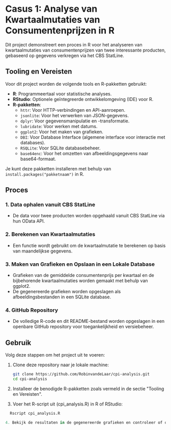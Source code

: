 # Casus 1: Analyse van Kwartaalmutaties van Consumentenprijzen in R

Dit project demonstreert een proces in R voor het analyseren van kwartaalmutaties van consumentenprijzen van twee interessante producten, gebaseerd op gegevens verkregen via het CBS StatLine.

## Tooling en Vereisten

Voor dit project worden de volgende tools en R-pakketten gebruikt:

- **R**: Programmeertaal voor statistische analyses.
- **RStudio**: Optionele geïntegreerde ontwikkelomgeving (IDE) voor R.
- **R-pakketten**: 
  - `httr`: Voor HTTP-verbindingen en API-aanroepen.
  - `jsonlite`: Voor het verwerken van JSON-gegevens.
  - `dplyr`: Voor gegevensmanipulatie en -transformatie.
  - `lubridate`: Voor werken met datums.
  - `ggplot2`: Voor het maken van grafieken.
  - `DBI`: Voor Database Interface (algemene interface voor interactie met databases).
  - `RSQLite`: Voor SQLite databasebeheer.
  - `base64enc`: Voor het omzetten van afbeeldingsgegevens naar base64-formaat.

Je kunt deze pakketten installeren met behulp van `install.packages("pakketnaam")` in R.

## Proces

### 1. Data ophalen vanuit CBS StatLine

- De data voor twee producten worden opgehaald vanuit CBS StatLine via hun OData API.

### 2. Berekenen van Kwartaalmutaties

- Een functie wordt gebruikt om de kwartaalmutatie te berekenen op basis van maandelijkse gegevens.

### 3. Maken van Grafieken en Opslaan in een Lokale Database

- Grafieken van de gemiddelde consumentenprijs per kwartaal en de bijbehorende kwartaalmutaties worden gemaakt met behulp van ggplot2.
- De gegenereerde grafieken worden opgeslagen als afbeeldingsbestanden in een SQLite database.

### 4. GitHub Repository

- De volledige R-code en dit README-bestand worden opgeslagen in een openbare GitHub repository voor toegankelijkheid en versiebeheer.

## Gebruik

Volg deze stappen om het project uit te voeren:

1. Clone deze repository naar je lokale machine:

   ```sh
   git clone https://github.com/RobinvandeLaar/cpi-analysis.git
   cd cpi-analysis

2. Installeer de benodigde R-pakketten zoals vermeld in de sectie "Tooling en Vereisten".
3. Voer het R-script uit (cpi_analysis.R) in R of RStudio:
  ```r
    Rscript cpi_analysis.R

4. Bekijk de resultaten in de gegenereerde grafieken en controleer of deze correct zijn opgeslagen in de SQLite database.

